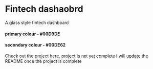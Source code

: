 # Fintech dashaobrd
A glass style fintech dashboard

#### primary colour - #00D9DE 
#### secondary colour - #00DE62


[Check out the project here](https://sullie-dev.github.io/fintect-dsahboard-HTML-CSS-/), project is not yet complete I will update the README once the project is complete 
